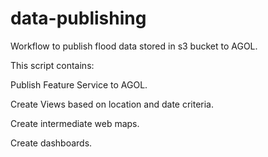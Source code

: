# data-publishing
Workflow to publish flood data stored in s3 bucket to AGOL.

This script contains:

Publish Feature Service to AGOL.

Create Views based on location and date criteria.

Create intermediate web maps.

Create dashboards.